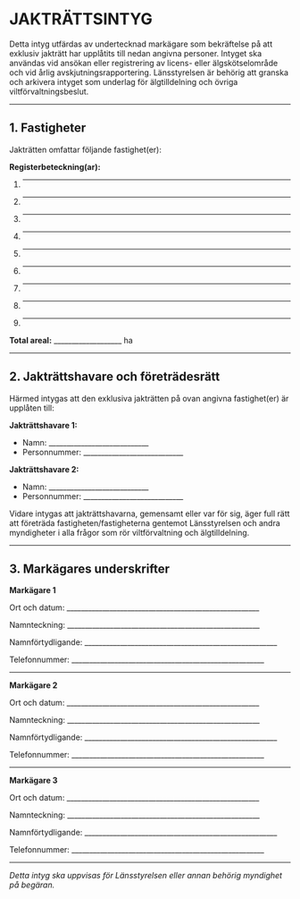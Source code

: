# JAKTRÄTTSINTYG

Detta intyg utfärdas av undertecknad markägare som bekräftelse på att exklusiv jakträtt har upplåtits till nedan angivna personer. Intyget ska användas vid ansökan eller registrering av licens- eller älgskötselområde och vid årlig avskjutningsrapportering. Länsstyrelsen är behörig att granska och arkivera intyget som underlag för älgtilldelning och övriga viltförvaltningsbeslut.  

---

## 1. Fastigheter

Jakträtten omfattar följande fastighet(er):

**Registerbeteckning(ar):**
1. ______________________________________________________
2. ______________________________________________________
3. ______________________________________________________
3. ______________________________________________________
4. ______________________________________________________
5. ______________________________________________________
6. ______________________________________________________
7. ______________________________________________________
8. ______________________________________________________


**Total areal:** ___________________ ha

---

## 2. Jakträttshavare och företrädesrätt

Härmed intygas att den exklusiva jakträtten på ovan angivna fastighet(er) är upplåten till:

**Jakträttshavare 1:**
* Namn: ____________________________
* Personnummer: ____________________________

**Jakträttshavare 2:**
* Namn: ____________________________
* Personnummer: ____________________________

Vidare intygas att jakträttshavarna, gemensamt eller var för sig, äger full rätt att företräda fastigheten/fastigheterna gentemot Länsstyrelsen och andra myndigheter i alla frågor som rör viltförvaltning och älgtilldelning.

---

## 3. Markägares underskrifter

**Markägare 1**

Ort och datum: ______________________________________________________

Namnteckning: ______________________________________________________

Namnförtydligande: ______________________________________________________

Telefonnummer: ______________________________________________________

---

**Markägare 2**

Ort och datum: ______________________________________________________

Namnteckning: ______________________________________________________

Namnförtydligande: ______________________________________________________

Telefonnummer: ______________________________________________________

---

**Markägare 3**

Ort och datum: ______________________________________________________

Namnteckning: ______________________________________________________

Namnförtydligande: ______________________________________________________

Telefonnummer: ______________________________________________________  


---

*Detta intyg ska uppvisas för Länsstyrelsen eller annan behörig myndighet på begäran.*
